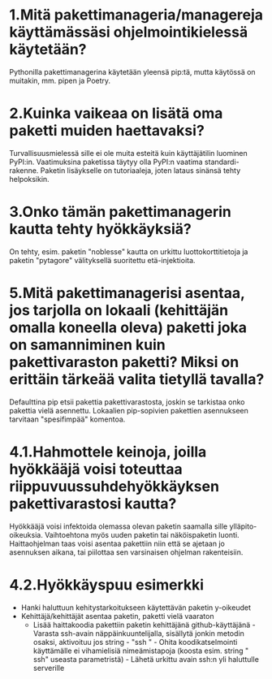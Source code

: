 # 1.Mitä pakettimanageria/managereja käyttämässäsi ohjelmointikielessä käytetään?
Pythonilla pakettimanagerina käytetään yleensä pip:tä, mutta käytössä on muitakin, mm. pipen ja Poetry.

# 2.Kuinka vaikeaa on lisätä oma paketti muiden haettavaksi?
Turvallisuusmielessä sille ei ole muita esteitä kuin käyttäjätilin luominen PyPI:in.
Vaatimuksina paketissa täytyy olla PyPI:n vaatima standardi-rakenne. Paketin lisäykselle on tutoriaaleja, joten lataus sinänsä tehty helpoksikin.

# 3.Onko tämän pakettimanagerin kautta tehty hyökkäyksiä?
On tehty, esim. paketin "noblesse" kautta on urkittu luottokorttitietoja ja 
paketin "pytagore" välityksellä suoritettu etä-injektioita.

# 5.Mitä pakettimanagerisi asentaa, jos tarjolla on lokaali (kehittäjän omalla koneella oleva) paketti joka on samanniminen kuin pakettivaraston paketti? Miksi on erittäin tärkeää valita tietyllä tavalla?
Defaulttina pip etsii pakettia pakettivarastosta, joskin se tarkistaa onko pakettia vielä asennettu. Lokaalien pip-sopivien pakettien asennukseen tarvitaan "spesifimpää" komentoa.

# 4.1.Hahmottele keinoja, joilla hyökkääjä voisi toteuttaa riippuvuussuhdehyökkäyksen pakettivarastosi kautta?
Hyökkääjä voisi infektoida olemassa olevan paketin saamalla sille ylläpito-oikeuksia. Vaihtoehtona myös uuden paketin tai näköispaketin luonti. Haittaohjelman taas voisi asentaa pakettiin niin että se ajetaan jo asennuksen aikana, tai piilottaa sen varsinaisen ohjelman rakenteisiin.

# 4.2.Hyökkäyspuu esimerkki

- Hanki haluttuun kehitystarkoitukseen käytettävän paketin y-oikeudet
- Kehittäjä/kehittäjät asentaa paketin, paketti vielä vaaraton
    - Lisää haittakoodia pakettiin paketin kehittäjänä github-käyttäjänä
            - Varasta ssh-avain näppäinkuuntelijalla, sisällytä jonkin metodin osaksi, aktivoituu jos string - "ssh "
            - Ohita koodikatselmointi käyttämälle ei vihamielisiä nimeämistapoja (koosta esim. string " ssh" useasta parametristä)
            - Lähetä urkittu avain ssh:n yli haluttulle serverille
